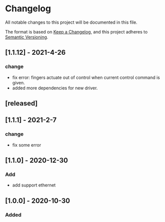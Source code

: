 # Changelog

All notable changes to this project will be documented in this file.

The format is based on [Keep a Changelog](https://keepachangelog.com/en/1.0.0/),
and this project adheres to [Semantic Versioning](https://semver.org/spec/v2.0.0.html).


## [1.1.12] - 2021-4-26

### change

- fix error: fingers actuate out of control when current control command is given.
- added more dependencies for new driver.

## [released]

## [1.1.1] - 2021-2-7

### change

- fix some error

## [1.1.0] - 2020-12-30

### Add

- add support ethernet


## [1.0.0] - 2020-10-30

### Added